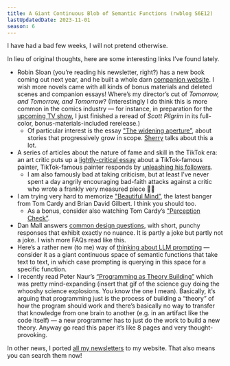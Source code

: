 ```yaml
---
title: A Giant Continuous Blob of Semantic Functions (rwblog S6E12)
lastUpdatedDate: 2023-11-01
season: 6
---
```


I have had a bad few weeks, I will not pretend otherwise.

 In lieu of original thoughts, here are some interesting links I’ve found lately.

- Robin Sloan (you’re reading his newsletter, right?) has a new book coming out next year, and he built a whole darn [companion website](https://www.robinsloan.com/moonbound/). I wish more novels came with all kinds of bonus materials and deleted scenes and companion essays! Where’s my director’s cut of _Tomorrow, and Tomorrow, and Tomorrow_? (Interestingly I do think this is more common in the comics industry — for instance, in preparation for the [upcoming TV show](https://youtu.be/dLvRvqByxUI?si=RceJfdDxs3bKd7EN), I just finished a reread of _Scott Pilgrim_ in its full-color, bonus-materials-included rerelease.)
  - Of particular interest is the essay ["The widening aperture”](https://www.robinsloan.com/moonbound/scale/), about stories that progressively grow in scope. [Sherry](https://sherryyuan.me) talks about this a lot.
- A series of articles about the nature of fame and skill in the TikTok era: an art critic puts up a [lightly-critical essay](https://news.artnet.com/opinion/devon-rodriguez-painter-tiktok-underground-2373157) about a TikTok-famous painter, TikTok-famous painter responds by [unleashing his followers](https://news.artnet.com/opinion/devon-rodriguez-parasocial-aesthetics-2380960).
  - I am also famously bad at taking criticism, but at least I’ve never spent a day angrily encouraging bad-faith attacks against a critic who wrote a frankly very measured piece 🤷‍♀️
- I am trying very hard to memorize ["Beautiful Mind”](https://www.youtube.com/watch?v=3w1wwGcu0Dk), the latest banger from Tom Cardy and Brian David Gilbert. I think you should too.
  - As a bonus, consider also watching Tom Cardy’s ["Perception Check”](https://www.youtube.com/watch?v=ZjlYFWLUDBQ).
- Dan Mall answers [common design questions](https://danmall.com/posts/answers-to-common-design-questions/), with short, punchy responses that exhibit exactly no nuance. It is partly a joke but partly not a joke. I wish more FAQs read like this.
- Here’s a rather new (to me) way of [thinking about LLM prompting](https://fchollet.substack.com/p/how-i-think-about-llm-prompt-engineering) — consider it as a giant continuous space of semantic functions that take text to text, in which case prompting is querying in this space for a specific function.
- I recently read Peter Naur’s [“Programming as Theory Building”](https://pages.cs.wisc.edu/~remzi/Naur.pdf) which was pretty mind-expanding (insert that gif of the science guy doing the whooshy science explosions. You know the one I mean). Basically, it’s arguing that programming just is the process of building a “theory” of how the program should work and there’s basically no way to transfer that knowledge from one brain to another (e.g. in an artifact like the code itself) — a new programmer has to just do the work to build a new theory. Anyway go read this paper it’s like 8 pages and very thought-provoking.

In other news, I ported [all my newsletters](https://rwblickhan.org/newsletters/) to my website. That also means you can search them now!